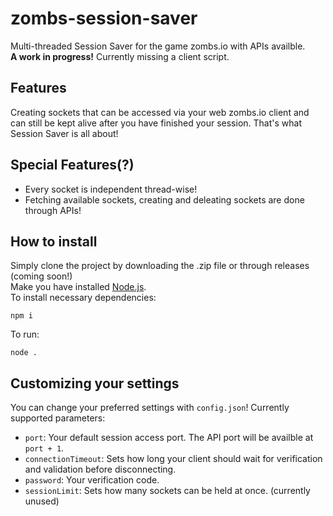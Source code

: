# zombs-session-saver
Multi-threaded Session Saver for the game zombs.io with APIs availble. <br>
**A work in progress!** Currently missing a client script.

## Features
Creating sockets that can be accessed via your web zombs.io client and can still be kept alive after you have finished your session. That's what Session Saver is all about!

## Special Features(?)
- Every socket is independent thread-wise!
- Fetching available sockets, creating and deleating sockets are done through APIs!

## How to install
Simply clone the project by downloading the .zip file or through releases (coming soon!) <br>
Make you have installed [Node.js](https://nodejs.org/en/download/prebuilt-installer). <br>
To install necessary dependencies:
```
npm i 
```
To run:
```
node .
```

## Customizing your settings
You can change your preferred settings with `config.json`! Currently supported parameters:
- `port`: Your default session access port. The API port will be availble at `port + 1`.
- `connectionTimeout`: Sets how long your client should wait for verification and validation before disconnecting.
- `password`: Your verification code.
- `sessionLimit`: Sets how many sockets can be held at once. (currently unused)


